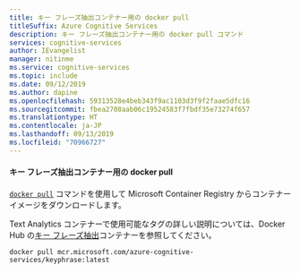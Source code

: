 ```yaml
---
title: キー フレーズ抽出コンテナー用の docker pull
titleSuffix: Azure Cognitive Services
description: キー フレーズ抽出コンテナー用の docker pull コマンド
services: cognitive-services
author: IEvangelist
manager: nitinme
ms.service: cognitive-services
ms.topic: include
ms.date: 09/12/2019
ms.author: dapine
ms.openlocfilehash: 59313528e4beb343f9ac1103d3f9f2faae5dfc16
ms.sourcegitcommit: fbea2708aab06c19524583f7fbdf35e73274f657
ms.translationtype: HT
ms.contentlocale: ja-JP
ms.lasthandoff: 09/13/2019
ms.locfileid: "70966727"
---
```

#### <a name="docker-pull-for-the-key-phrase-extraction-container"></a>キー フレーズ抽出コンテナー用の docker pull

[`docker pull`](https://docs.docker.com/engine/reference/commandline/pull/) コマンドを使用して Microsoft Container Registry からコンテナー イメージをダウンロードします。

Text Analytics コンテナーで使用可能なタグの詳しい説明については、Docker Hub の[キー フレーズ抽出](https://go.microsoft.com/fwlink/?linkid=2018757)コンテナーを参照してください。

```
docker pull mcr.microsoft.com/azure-cognitive-services/keyphrase:latest
```
